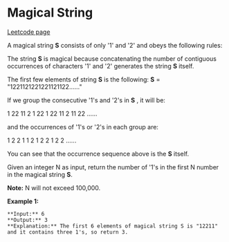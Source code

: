 # Magical String
[Leetcode page](https://leetcode.com/problems/magical-string/description)

A magical string **S** consists of only '1' and '2' and obeys the following
rules:

The string **S** is magical because concatenating the number of contiguous
occurrences of characters '1' and '2' generates the string **S** itself.

The first few elements of string **S** is the following: **S** =
"1221121221221121122……"

If we group the consecutive '1's and '2's in **S** , it will be:

1 22 11 2 1 22 1 22 11 2 11 22 ......

and the occurrences of '1's or '2's in each group are:

1 2 2 1 1 2 1 2 2 1 2 2 ......

You can see that the occurrence sequence above is the **S** itself.

Given an integer N as input, return the number of '1's in the first N number
in the magical string **S**.

**Note:** N will not exceed 100,000.

**Example 1:**  

    
    
    **Input:** 6
    **Output:** 3
    **Explanation:** The first 6 elements of magical string S is "12211" and it contains three 1's, so return 3.
    

